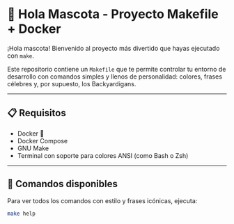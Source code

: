 # 🐧 Hola Mascota - Proyecto Makefile + Docker

¡Hola mascota! Bienvenido al proyecto más divertido que hayas ejecutado con `make`.

Este repositorio contiene un `Makefile` que te permite controlar tu entorno de desarrollo con comandos simples y llenos de personalidad: colores, frases célebres y, por supuesto, los Backyardigans.

---

## 📋 Requisitos

- Docker 🐳
- Docker Compose
- GNU Make
- Terminal con soporte para colores ANSI (como Bash o Zsh)

---

## 📜 Comandos disponibles

Para ver todos los comandos con estilo y frases icónicas, ejecuta:

```bash
make help
